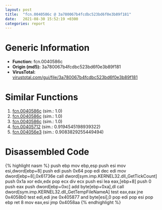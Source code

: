 ```yaml
---
layout: post
title:  "fcn.0040586c @ 3a780067b4fcdbc523bd6f0e3b89f181"
date:   2021-08-30 15:52:19 +0300
categories: report
---
```


# Generic Information
- **Function:** fcn.0040586c
- **Origin (md5):** 3a780067b4fcdbc523bd6f0e3b89f181
- **VirusTotal:** [virustotal.com/gui/file/3a780067b4fcdbc523bd6f0e3b89f181][virustotal_ref]



# Similar Functions

1. [fcn.0040586c][similar_1_ref] (sim.: 1.0)
2. [fcn.0040586c][similar_2_ref] (sim.: 1.0)
3. [fcn.0040586c][similar_3_ref] (sim.: 1.0)
4. [fcn.00405712][similar_4_ref] (sim.: 0.9194545198939322)
5. [fcn.004056e3][similar_5_ref] (sim.: 0.9083829255449494)


# Disassembled Code

{% highlight nasm %}
push ebp
mov ebp,esp
push esi
mov esi,dword[ebp+8]
push edi
push 0x64
pop edi
dec edi
mov dword[ebp+8],0x61736e
call dword[sym.imp.KERNEL32.dll_GetTickCount]
push 0x1a
xor edx,edx
pop ecx
div ecx
push esi
lea eax,[ebp+8]
push 0
push eax
push dword[ebp+0xc]
add byte[ebp+0xa],dl
call dword[sym.imp.KERNEL32.dll_GetTempFileNameA]
test eax,eax
jne 0x4058b0
test edi,edi
jne 0x405877
and byte[esi],0
pop edi
pop esi
pop ebp
ret 8
mov eax,esi
jmp 0x4058aa
{% endhighlight %}


[similar_1_ref]: /report/fcn.0040586c@983fe9598b69120a048e4bbfe8d8764c
[similar_2_ref]: /report/fcn.0040586c@024d69b3dfb503973cce5c1700f282aa
[similar_3_ref]: /report/fcn.0040586c@cce7ba37a5ac487b09e8c8d292223615
[similar_4_ref]: /report/fcn.00405712@8cfdb0713f3b8f9b0a5ef775f40cf182
[similar_5_ref]: /report/fcn.004056e3@88c77a55c813a535f04a021f665ec5b4
[virustotal_ref]: https://www.virustotal.com/gui/file/3a780067b4fcdbc523bd6f0e3b89f181